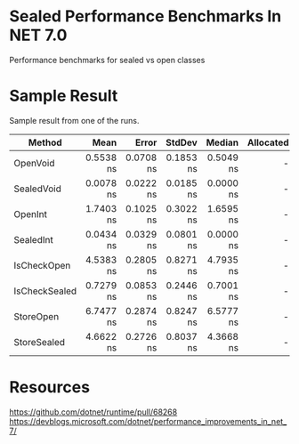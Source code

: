 # Sealed Performance Benchmarks In NET 7.0
Performance benchmarks for sealed vs open classes

# Sample Result
Sample result from one of the runs.

|        Method |      Mean |     Error |    StdDev |    Median | Allocated |
|-------------- |----------:|----------:|----------:|----------:|----------:|
|      OpenVoid | 0.5538 ns | 0.0708 ns | 0.1853 ns | 0.5049 ns |         - |
|    SealedVoid | 0.0078 ns | 0.0222 ns | 0.0185 ns | 0.0000 ns |         - |
|       OpenInt | 1.7403 ns | 0.1025 ns | 0.3022 ns | 1.6595 ns |         - |
|     SealedInt | 0.0434 ns | 0.0329 ns | 0.0801 ns | 0.0000 ns |         - |
|   IsCheckOpen | 4.5383 ns | 0.2805 ns | 0.8271 ns | 4.7935 ns |         - |
| IsCheckSealed | 0.7279 ns | 0.0853 ns | 0.2446 ns | 0.7001 ns |         - |
|     StoreOpen | 6.7477 ns | 0.2874 ns | 0.8247 ns | 6.5777 ns |         - |
|   StoreSealed | 4.6622 ns | 0.2726 ns | 0.8037 ns | 4.3668 ns |         - |

# Resources
https://github.com/dotnet/runtime/pull/68268
https://devblogs.microsoft.com/dotnet/performance_improvements_in_net_7/
